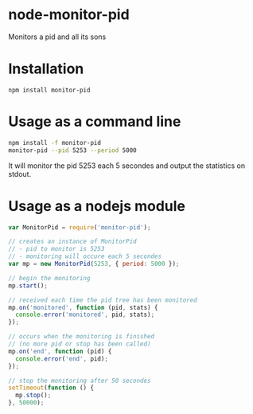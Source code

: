 node-monitor-pid
================

Monitors a pid and all its sons

Installation
================

```
npm install monitor-pid
```

Usage as a command line
=======================

```sh
npm install -f monitor-pid
monitor-pid --pid 5253 --period 5000
```

It will monitor the pid 5253 each 5 secondes and output the statistics on stdout.

Usage as a nodejs module
========================

```js
var MonitorPid = require('monitor-pid');

// creates an instance of MonitorPid
// - pid to monitor is 5253
// - monitoring will occure each 5 secondes
var mp = new MonitorPid(5253, { period: 5000 });

// begin the monitoring
mp.start();

// received each time the pid tree has been monitored
mp.on('monitored', function (pid, stats) {
  console.error('monitored', pid, stats);
});

// occurs when the monitoring is finished
// (no more pid or stop has been called)
mp.on('end', function (pid) {
  console.error('end', pid);
});

// stop the monitoring after 50 secondes
setTimeout(function () {
  mp.stop();
}, 50000);
```

